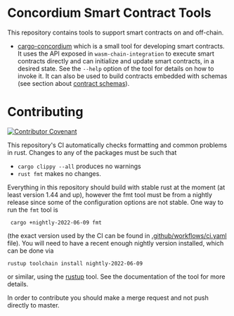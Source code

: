 
# Concordium Smart Contract Tools

This repository contains tools to support smart contracts on and off-chain.

- [cargo-concordium](./cargo-concordium) which is a small tool for developing smart contracts. It uses the API exposed in `wasm-chain-integration` to execute smart contracts directly and can initialize and update smart contracts, in a desired state. See the `--help` option of the tool for details on how to invoke it.
   It can also be used to build contracts embedded with schemas (see section about [contract schemas](#contract-schema)).


# Contributing

[![Contributor Covenant](https://img.shields.io/badge/Contributor%20Covenant-2.0-4baaaa.svg)](https://github.com/Concordium/.github/blob/main/.github/CODE_OF_CONDUCT.md)

This repository's CI automatically checks formatting and common problems in rust.
Changes to any of the packages must be such that
- ```cargo clippy --all``` produces no warnings
- ```rust fmt``` makes no changes.

Everything in this repository should build with stable rust at the moment (at least version 1.44 and up), however the fmt tool must be from a nightly release since some of the configuration options are not stable. One way to run the `fmt` tool is
```
 cargo +nightly-2022-06-09 fmt
```
(the exact version used by the CI can be found in [.github/workflows/ci.yaml](.github/workflows/ci.yaml) file).
You will need to have a recent enough nightly version installed, which can be done via
```
rustup toolchain install nightly-2022-06-09
```
or similar, using the [rustup](https://rustup.rs/) tool. See the documentation of the tool for more details.

In order to contribute you should make a merge request and not push directly to master.

